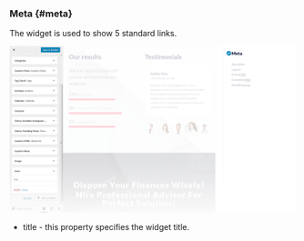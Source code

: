 ### Meta {#meta}



The widget is used to show 5 standard links.

![](/assets/963852import.png)

* title - this property specifies the widget title.



